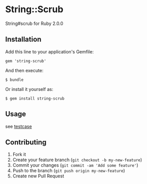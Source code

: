 # String::Scrub

String#scrub for Ruby 2.0.0

## Installation

Add this line to your application's Gemfile:

    gem 'string-scrub'

And then execute:

    $ bundle

Or install it yourself as:

    $ gem install string-scrub

## Usage

see [testcase](https://github.com/hsbt/string-scrub/blob/master/test/test_scrub.rb)

## Contributing

1. Fork it
2. Create your feature branch (`git checkout -b my-new-feature`)
3. Commit your changes (`git commit -am 'Add some feature'`)
4. Push to the branch (`git push origin my-new-feature`)
5. Create new Pull Request

